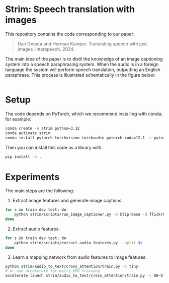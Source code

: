 # Strim: Speech translation with images

This repository contains the code corresponding to our paper:

> Dan Oneata and Herman Kamper.
> Translating speech with just images.
> Interspeech, 2024.

The main idea of the paper is to distil the knowledge of an image captioning system into a speech paraphrasing system.
When the audio is in a foreign language the system will perform speech translation, outputting an English paraphrase.
This process is illustrated schematically in the figure below:

<img width="300" href="vignette.png"></img>

# Setup

The code depends on PyTorch, which we recommend installing with conda; for example:

```bash
conda create -n strim python=3.12
conda activate strim
conda install pytorch torchvision torchaudio pytorch-cuda=12.1 -c pytorch -c nvidia
```

Then you can install this code as a library with:

```bash
pip install -e .
```

# Experiments

The main steps are the following:

1. Extract image features and generate image captions:
```bash
for s in train dev test; do
    python strim/scripts/run_image_captioner.py -m blip-base -d flickr8k --split $s
done
```
2. Extract audio features:
```bash
for s in train dev test; do
    python strim/scripts/extract_audio_features.py --split $s
done
```
3. Learn a mapping network from audio features to image features:
```bash
python strim/audio_to_text/cross_attention/train.py -c tiny
# or use accelerate for multi-GPU training
accelerate launch strim/audio_to_text/cross_attention/train.py -c 00-blip2-diverse
```

